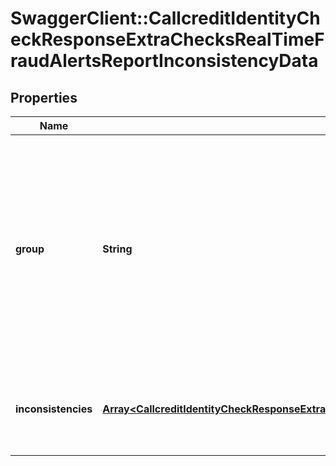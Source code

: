 # SwaggerClient::CallcreditIdentityCheckResponseExtraChecksRealTimeFraudAlertsReportInconsistencyData

## Properties
Name | Type | Description | Notes
------------ | ------------- | ------------- | -------------
**group** | **String** | The ‘Type’ attribute defines the Inconsistency data item which matches the input data that the results have been generated for. The ‘Type’ attribute can be one of the following below. | [optional] 
**inconsistencies** | [**Array&lt;CallcreditIdentityCheckResponseExtraChecksRealTimeFraudAlertsReportInconsistencyDataInconsistencies&gt;**](CallcreditIdentityCheckResponseExtraChecksRealTimeFraudAlertsReportInconsistencyDataInconsistencies.md) | Contains results from the data velocity checks within Real-Time Fraud Alerts | [optional] 


